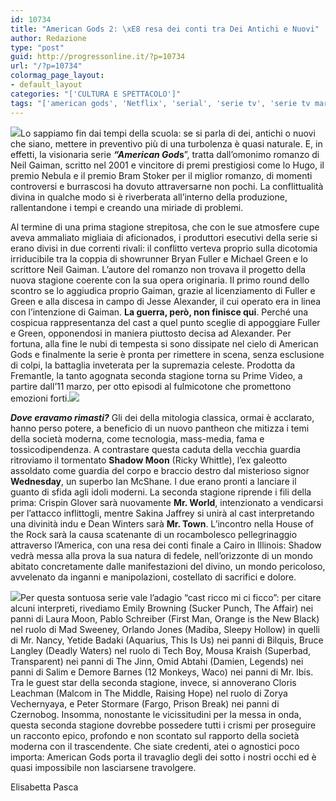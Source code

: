 ```yaml
---
id: 10734
title: "American Gods 2: \xE8 resa dei conti tra Dei Antichi e Nuovi"
author: Redazione
type: "post"
guid: http://progressonline.it/?p=10734
url: "/?p=10734"
colormag_page_layout:
- default_layout
categories: "['CULTURA E SPETTACOLO']"
tags: "['american gods', 'Netflix', 'serial', 'serie tv', 'serie tv marzo', 'uscite']"
---
```


![](https://progressonline.it/wp-content/uploads/2019/02/American-Gods-1024x604.jpg)Lo sappiamo fin dai tempi della scuola: se si parla di dei, antichi o nuovi che siano, mettere in preventivo più di una turbolenza è quasi naturale. E, in effetti, la visionaria serie ***“American God*s**”, tratta dall’omonimo romanzo di Neil Gaiman, scritto nel 2001 e vincitore di premi prestigiosi come lo Hugo, il premio Nebula e il premio Bram Stoker per il miglior romanzo, di momenti controversi e burrascosi ha dovuto attraversarne non pochi. La conflittualità divina in qualche modo si è riverberata all’interno della produzione, rallentandone i tempi e creando una miriade di problemi.

Al termine di una prima stagione strepitosa, che con le sue atmosfere cupe aveva ammaliato migliaia di aficionados, i produttori esecutivi della serie si erano divisi in due correnti rivali: il conflitto verteva proprio sulla dicotomia irriducibile tra la coppia di showrunner Bryan Fuller e Michael Green e lo scrittore Neil Gaiman. L’autore del romanzo non trovava il progetto della nuova stagione coerente con la sua opera originaria. Il primo round dello scontro se lo aggiudica proprio Gaiman, grazie al licenziamento di Fuller e Green e alla discesa in campo di Jesse Alexander, il cui operato era in linea con l’intenzione di Gaiman. **La guerra, però, non finisce qui**. Perché una cospicua rappresentanza del cast a quel punto sceglie di appoggiare Fuller e Green, opponendosi in maniera piuttosto decisa ad Alexander. Per fortuna, alla fine le nubi di tempesta si sono dissipate nel cielo di American Gods e finalmente la serie è pronta per rimettere in scena, senza esclusione di colpi, la battaglia inveterata per la supremazia celeste. Prodotta da Fremantle, la tanto agognata seconda stagione torna su Prime Video, a partire dall’11 marzo, per otto episodi al fulmicotone che promettono emozioni forti.![](https://progressonline.it/wp-content/uploads/2019/02/american-gods-2.jpg)

***Dove eravamo rimasti?*** Gli dei della mitologia classica, ormai è acclarato, hanno perso potere, a beneficio di un nuovo pantheon che mitizza i temi della società moderna, come tecnologia, mass-media, fama e tossicodipendenza. A contrastare questa caduta della vecchia guardia ritroviamo il tormentato **Shadow Moon** (Ricky Whittle), l’ex galeotto assoldato come guardia del corpo e braccio destro dal misterioso signor **Wednesday**, un superbo Ian McShane. I due erano pronti a lanciare il guanto di sfida agli idoli moderni. La seconda stagione riprende i fili della prima: Crispin Glover sarà nuovamente **Mr. World**, intenzionato a vendicarsi per l’attacco inflittogli, mentre Sakina Jaffrey si unirà al cast interpretando una divinità indu e Dean Winters sarà **Mr. Town**. L’incontro nella House of the Rock sarà la causa scatenante di un rocambolesco pellegrinaggio attraverso l’America, con una resa dei conti finale a Cairo in Illinois: Shadow vedrà messa alla prova la sua natura di fedele, nell’orizzonte di un mondo abitato concretamente dalle manifestazioni del divino, un mondo pericoloso, avvelenato da inganni e manipolazioni, costellato di sacrifici e dolore.

![](https://progressonline.it/wp-content/uploads/2019/02/1493647925_american-gods-personaggi.jpg)Per questa sontuosa serie vale l’adagio “cast ricco mi ci ficco”: per citare alcuni interpreti, rivediamo Emily Browning (Sucker Punch, The Affair) nei panni di Laura Moon, Pablo Schreiber (First Man, Orange is the New Black) nel ruolo di Mad Sweeney, Orlando Jones (Madiba, Sleepy Hollow) in quelli di Mr. Nancy, Yetide Badaki (Aquarius, This Is Us) nei panni di Bilquis, Bruce Langley (Deadly Waters) nel ruolo di Tech Boy, Mousa Kraish (Superbad, Transparent) nei panni di The Jinn, Omid Abtahi (Damien, Legends) nei panni di Salim e Demore Barnes (12 Monkeys, Waco) nei panni di Mr. Ibis. Tra le guest star della seconda stagione, invece, si annoverano Cloris Leachman (Malcom in The Middle, Raising Hope) nel ruolo di Zorya Vechernyaya, e Peter Stormare (Fargo, Prison Break) nei panni di Czernobog. Insomma, nonostante le vicissitudini per la messa in onda, questa seconda stagione dovrebbe possedere tutti i crismi per proseguire un racconto epico, profondo e non scontato sul rapporto della società moderna con il trascendente. Che siate credenti, atei o agnostici poco importa: American Gods porta il travaglio degli dei sotto i nostri occhi ed è quasi impossibile non lasciarsene travolgere.

Elisabetta Pasca
